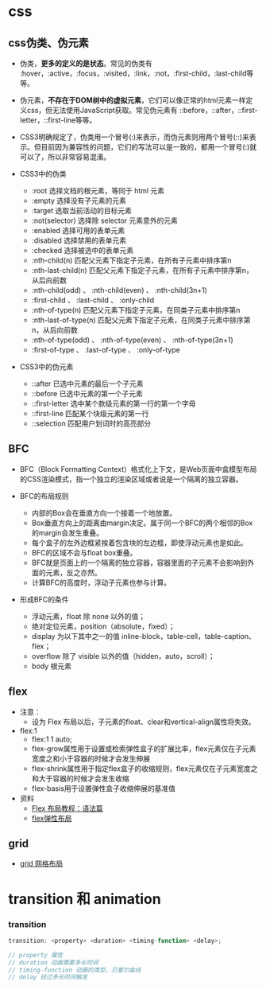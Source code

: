 # css

## css伪类、伪元素
- 伪类，**更多的定义的是状态**。常见的伪类有 :hover，:active，:focus，:visited，:link，:not，:first-child，:last-child等等。
- 伪元素，**不存在于DOM树中的虚拟元素**，它们可以像正常的html元素一样定义css，但无法使用JavaScript获取。常见伪元素有 ::before，::after，::first-letter，::first-line等等。
- CSS3明确规定了，伪类用一个冒号(:)来表示，而伪元素则用两个冒号(::)来表示。但目前因为兼容性的问题，它们的写法可以是一致的，都用一个冒号(:)就可以了，所以非常容易混淆。

- CSS3中的伪类
    - :root 选择文档的根元素，等同于 html 元素
    - :empty 选择没有子元素的元素
    - :target 选取当前活动的目标元素
    - :not(selector) 选择除 selector 元素意外的元素
    - :enabled 选择可用的表单元素
    - :disabled 选择禁用的表单元素
    - :checked 选择被选中的表单元素
    - :nth-child(n) 匹配父元素下指定子元素，在所有子元素中排序第n
    - :nth-last-child(n) 匹配父元素下指定子元素，在所有子元素中排序第n，从后向前数
    - :nth-child(odd) 、 :nth-child(even) 、 :nth-child(3n+1)
    - :first-child 、 :last-child 、 :only-child
    - :nth-of-type(n) 匹配父元素下指定子元素，在同类子元素中排序第n
    - :nth-last-of-type(n) 匹配父元素下指定子元素，在同类子元素中排序第n，从后向前数
    - :nth-of-type(odd) 、 :nth-of-type(even) 、 :nth-of-type(3n+1)
    - :first-of-type 、 :last-of-type 、 :only-of-type
- CSS3中的伪元素
    - ::after 已选中元素的最后一个子元素
    - ::before 已选中元素的第一个子元素
    - ::first-letter 选中某个款级元素的第一行的第一个字母
    - ::first-line 匹配某个块级元素的第一行
    - ::selection 匹配用户划词时的高亮部分




## BFC
- BFC（Block Formatting Context）格式化上下文，是Web页面中盒模型布局的CSS渲染模式，指一个独立的渲染区域或者说是一个隔离的独立容器。

- BFC的布局规则
    - 内部的Box会在垂直方向一个接着一个地放置。
    - Box垂直方向上的距离由margin决定。属于同一个BFC的两个相邻的Box的margin会发生重叠。
    - 每个盒子的左外边框紧挨着包含块的左边框，即使浮动元素也是如此。
    - BFC的区域不会与float box重叠。
    - BFC就是页面上的一个隔离的独立容器，容器里面的子元素不会影响到外面的元素，反之亦然。
    - 计算BFC的高度时，浮动子元素也参与计算。

- 形成BFC的条件
    - 浮动元素，float 除 none 以外的值； 
    - 绝对定位元素，position（absolute，fixed）； 
    - display 为以下其中之一的值 inline-block，table-cell，table-caption、flex； 
    - overflow 除了 visible 以外的值（hidden，auto，scroll）；
    - body 根元素




## flex
- 注意：
    - 设为 Flex 布局以后，子元素的float、clear和vertical-align属性将失效。
- flex:1
    - flex:1 1 auto;
    - flex-grow属性用于设置或检索弹性盒子的扩展比率，flex元素仅在子元素宽度之和小于容器的时候才会发生伸展
    - flex-shrink属性用于指定flex盒子的收缩规则，flex元素仅在子元素宽度之和大于容器的时候才会发生收缩
    - flex-basis用于设置弹性盒子收缩伸展的基准值
- 资料
    - [Flex 布局教程：语法篇](http://www.ruanyifeng.com/blog/2015/07/flex-grammar.html)
    - [flex弹性布局](https://juejin.im/post/6846687604541227015)



## grid
- [grid 网格布局](http://www.ruanyifeng.com/blog/2019/03/grid-layout-tutorial.html)




# transition 和 animation
### transition
```javascript
transition: <property> <duration> <timing-function> <delay>;

// property 属性
// duration 动画需要多长时间
// timing-function 动画的类型，贝塞尔曲线
// delay 经过多长时间触发
```
